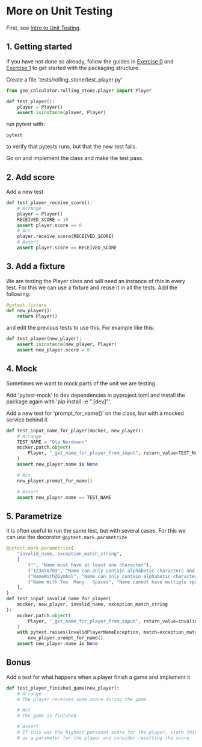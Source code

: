 # More on Unit Testing

First, see [Intro to Unit Testing](../intro_to_unit_testing.md).

## 1. Getting started

If you have not done so already, follow the guides in [Exercise 0](0_working_environment.md) and [Exercise 1](1_setup_package_structure.md) to get started with the packaging structure.

Create a file 'tests/rolling_stone/test_player.py'

```python
from geo_calculator.rolling_stone.player import Player

def test_player():
    player = Player()
    assert isinstance(player, Player)
```

run pytest with:

```
pytest
```

to verify that pytests runs, but that the new test fails.

Go on and implement the class and make the test pass.

## 2. Add score

Add a new test

```python
def test_player_receive_score():
    # Arrange
    player = Player()
    RECEIVED_SCORE = 10
    assert player.score == 0
    # Act
    player.receive_score(RECEIVED_SCORE)
    # Assert
    assert player.score == RECEIVED_SCORE
```

## 3. Add a fixture

We are testing the Player class and will need an instance of this in every test.
For this we can use a fixture and reuse it in all the tests. Add the following:

```python
@pytest.fixture
def new_player():
    return Player()
```

and edit the previous tests to use this. For example like this:

```python
def test_player(new_player):
    assert isinstance(new_player, Player)
    assert new_player.score = 0
```

## 4. Mock

Sometimes we want to mock parts of the unit we are testing.

Add 'pytest-mock' to dev dependencies in pyproject.toml and install the package again
with 'pip install -e ".[dev]"'.

Add a new test for 'prompt_for_name()' on the class, but with a mocked service behind it

```python
def test_input_name_for_player(mocker, new_player):
    # Arrange
    TEST_NAME = "Ola Nordmann"
    mocker.patch.object(
        Player, "_get_name_for_player_from_input", return_value=TEST_NAME
    )
    assert new_player.name is None

    # Act
    new_player.prompt_for_name()

    # Assert
    assert new_player.name == TEST_NAME
```

## 5. Parametrize

It is often useful to run the same test, but with several cases. For this we can use
the decorator `@pytest.mark.parametrize`

```python
@pytest.mark.parametrize(
    "invalid_name, exception_match_string",
    [
        ("", "Name must have at least one character"),
        ("123456789", "Name can only contain alphabetic characters and spaces"),
        ("NameWith@Symbol", "Name can only contain alphabetic characters and spaces"),
        ("Name With Too  Many   Spaces", "Name cannot have multiple spaces in a row"),
    ],
)
def test_input_invalid_name_for_player(
    mocker, new_player, invalid_name, exception_match_string
):
    mocker.patch.object(
        Player, "_get_name_for_player_from_input", return_value=invalid_name
    )
    with pytest.raises(InvalidPlayerNameException, match=exception_match_string):
        new_player.prompt_for_name()
    assert new_player.name is None
```

## Bonus

Add a test for what happens when a player finish a game and implement it

```python
def test_player_finished_game(new_player):
    # Arrange
    # The player receives some score during the game

    # Act
    # The game is finished

    # Assert
    # If this was the highest personal score for the player, store this score
    # as a parameter for the player and consider resetting the score
```
